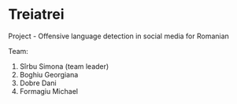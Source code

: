 # Treiatrei

Project - Offensive language detection in social media for Romanian

Team:
1. Sîrbu Simona (team leader)
2. Boghiu Georgiana
3. Dobre Dani
4. Formagiu Michael
